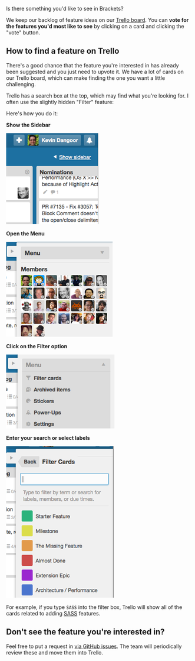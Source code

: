 Is there something you'd like to see in Brackets?

We keep our backlog of feature ideas on our [Trello board](https://trello.com/b/LCDud1Nd/brackets). You can **vote for the features you'd most like to see** by clicking on a card and clicking the "vote" button.

## How to find a feature on Trello

There's a good chance that the feature you're interested in has already been suggested and you just need to upvote it. We have a lot of cards on our Trello board, which can make finding the one you want a little challenging.

Trello has a search box at the top, which may find what you're looking for. I often use the slightly hidden "Filter" feature:

Here's how you do it:

**Show the Sidebar**

![](images/Show_Sidebar.png)

**Open the Menu**

![](images/Pull_Down_Menu.png)

**Click on the Filter option**

![](images/Trello_Menu.png)

**Enter your search or select labels**

![](images/Filter_Cards.png)

For example, if you type `SASS` into the filter box, Trello will show all of the cards related to adding [SASS](http://sass-lang.com/) features.


## Don't see the feature you're interested in?

Feel free to put a request in [via GitHub issues](https://github.com/adobe/brackets/issues/new). The team will periodically review these and move them into Trello.